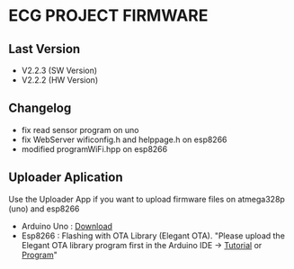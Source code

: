 # ECG PROJECT FIRMWARE
## Last Version
- V2.2.3 (SW Version)
- V2.2.2 (HW Version)

## Changelog
- fix read sensor program on uno
- fix WebServer wificonfig.h and helppage.h on esp8266
- modified programWiFi.hpp on esp8266

## Uploader Aplication
<p>Use the Uploader App if you want to upload firmware files on atmega328p (uno) and esp8266</p>

- Arduino Uno : <a href="https://drive.google.com/drive/folders/1Jd0Euq1-ti-_1vtQXpMNdb4uExqVydhc?usp=sharing" target="-blank">Download</a>
- Esp8266     : Flashing with OTA Library (Elegant OTA). "Please upload the Elegant OTA library program first in the Arduino IDE -> <a href="https://youtu.be/LDk_tKrHIdI?si=OgcLtV9RhKXbJCEk" target="-blank">Tutorial</a> or <a href="https://github.com/N1zam/ECG-Project-Firmware/blob/V2.2.1.2/esp8266/program_ota/program_ota.ino" target="-blank">Program</a>"